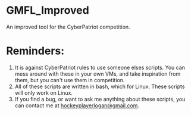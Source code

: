 # GMFL_Improved

An improved tool for the CyberPatriot competition.

# Reminders:

1. It is against CyberPatriot rules to use someone elses scripts. You can mess around with these in your own VMs, and take inspiration from them, but you can't use them in competition.
2. All of these scripts are written in bash, which for Linux. These scripts will only work on Linux.
3. If you find a bug, or want to ask me anything about these scripts, you can contact me at hockeyplayerlogan@gmail.com.
